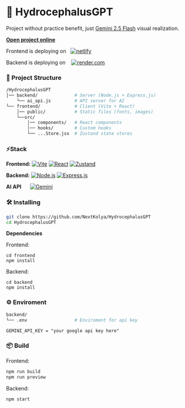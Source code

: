 # 🧠 HydrocephalusGPT
Project without practice benefit, just  [Gemini 2.5 Flash](https://cloud.google.com/vertex-ai/generative-ai/docs/models/gemini/2-5-flash) visual realization.

<a href="https://hgpt.netlify.app/" target="_blank">**Open project online**</a>

Frontend is deploying on &nbsp; [![netlify](https://img.shields.io/badge/-netlify-aqua?style=for-the-badge&logo=netlify&logoColor=black)](https://app.netlify.com/)

Backend is deploying on  &nbsp;&nbsp; [![render.com](https://img.shields.io/badge/render.com-black)](https://render.com/)
 


### 📂 Project Structure 
```bash
/HydrocephalusGPT
│── backend/              # Server (Node.js + Express.js)
    └── ai_api.js         # API server for AI 
└── frontend/             # Client (Vite + React)
    │── public/           # Static files (fonts, images)
    └──src/
        │── components/   # React components
        │── hooks/        # Custom hooks
        └── ...Store.jsx  # Zustand state stores
```


### ⚡️Stack
**Frontend:** 
 [![Vite](https://img.shields.io/badge/Vite-646CFF?style=flat&logo=vite&logoColor=white)](https://vite.dev/)
 [![React](https://img.shields.io/badge/React-20232A?style=flat&logo=react&logoColor=61DAFB)](https://react.dev/)
 [![Zustand](https://img.shields.io/badge/Zustand-FF9900?style=flat&logo=react&logoColor=white)](https://zustand-demo.pmnd.rs/)

**Backend:**
 [![Node.js](https://img.shields.io/badge/Node.js-339933?style=flat&logo=node.js&logoColor=white)](https://nodejs.org/)
 [![Express.js](https://img.shields.io/badge/Express.js-000000?style=flat&logo=express&logoColor=white)](https://expressjs.com/)
 
 **AI API** &nbsp;&nbsp;&nbsp;&nbsp; [![Gemini](https://img.shields.io/badge/google%20gemini-8E75B2?style=for-the-badge&logo=google%20gemini&logoColor=aquamarine)](https://cloud.google.com/vertex-ai/generative-ai/docs/models/gemini/2-5-flash)


### 🛠 Installing
```bash
git clone https://github.com/NextKolya/HydrocephalusGPT
cd HydrocephalusGPT
```
**Dependencies**

Frontend:
```
cd frontend
npm install
```

Backend: 
```
cd backend
npm install
```

### ⚙️ Enviroment
```bash
backend/
└── .env                  # Enviroment for api key
```

```env
GEMINI_API_KEY = "your google api key here"
```

### 📦 Build 
Frontend:
```bash
npm run build
npm run preview
```

Backend: 
```bash
npm start
```

